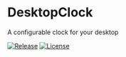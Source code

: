 # DesktopClock

A configurable clock for your desktop

[![Release](https://img.shields.io/github/release/danielchalmers/DesktopClock.svg?label=Release&maxAge=60)](https://github.com/danielchalmers/DesktopClock/releases/latest)
[![License](https://img.shields.io/github/license/danielchalmers/DesktopClock.svg?label=License&maxAge=86400)](LICENSE)